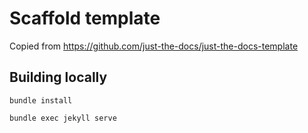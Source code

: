 # Scaffold template

Copied from https://github.com/just-the-docs/just-the-docs-template


## Building locally

    bundle install

    bundle exec jekyll serve
